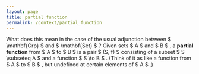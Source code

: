 ```yaml
---
layout: page
title: partial function
permalink: /context/partial_function
---
```

What does this mean in the case of the usual adjunction between $ \mathbf{Grp} $ and $ \mathbf{Set} $ ? Given sets $ A $ and $ B $ , a **partial function** from $ A $ to $ B $ is a pair $ (S, f) $ consisting of a subset $ S \subseteq A $ and a function $ S \to B $ . (Think of it as like a function from $ A $ to $ B $ , but undefined at certain elements of $ A $ .)
